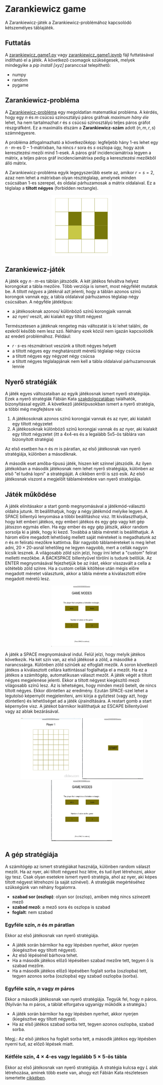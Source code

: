 # Zarankiewicz game

A Zarankiewicz-játék a Zarankiewicz-problémához kapcsolódó kétszemélyes táblajáték.

## Futtatás
A [zarankiewicz_game1.py](zarankiewicz_game1.py) vagy [zarankiewicz_game1.ipynb](zarankiewicz_game1.ipynb) fájl futtatásával indítható el a játék. A következő csomagok szükségesek, melyek mindegyike a *pip install \[xyz\]* paranccsal telepíthető:
- numpy
- random
- pygame

## Zarankiewicz-probléma

A [Zarankiewicz-probléma](https://en.wikipedia.org/wiki/Zarankiewicz_problem) egy megoldatlan matematikai probléma. A kérdés, hogy egy $n$ és $m$ csúcsú színosztályú páros gráfnak *maximum hány éle* lehet, ha nem tartalmazhat $r$ és $s$ csúcsú színosztályú teljes páros gráfot részgráfként. Ez a maximális élszám a **Zarankiewicz-szám** adott ($n, m, r, s$) számnégyesre.

A probléma átfogalmazható a következőképp: legfeljebb hány $1$-es lehet egy $n\cdot m$-es $0-1$-mátrixban, ha nincs $r$ sora és $s$ oszlopa úgy, hogy azok keresztezési mezői mind $1$-esek. A páros gráf incidenciamátrixa legyen a mátrix, a teljes páros gráf incidenciamátrixa pedig a keresztezési mezőkből álló mátrix.

A Zarankiewicz-probléma egyik legegyszerűbb esete az, amikor $r=s=2$, azaz nem lehet a mátrixban olyan résztéglalap, amelynek minden csúcsában $1$-es szerepel, és oldalai párhuzamosak a mátrix oldalaival. Ez a téglalap a **tiltott négyes** (forbidden rectangle).

<p align="center">
  <img width="200" height="200" src="images-and-links/tiltott_negyes.png">
</p>


## Zarankiewicz-játék

A játék egy $n\cdot m$-es táblán játszódik. A két játékos felváltva helyez korongokat a tábla mezőire. Több verziója is ismert, most négyfélét mutatok be. A *tiltott négyes* a játéknál azt jelenti, hogy a táblán azonos színű korongok vannak egy, a tábla oldalaival párhuzamos téglalap négy csúcsában. A négyféle játéktípus:

- a játékosoknak azonos/ különböző színű korongjaik vannak
- az nyer/ veszít, aki kialakít egy tiltott négyest

Természetesen a játéknak rengeteg más változatát is ki lehet találni, de ezekről később nem lesz szó. Néhány ezek közül nem igazán kapcsolódik az eredeti problémához. Például:

- $r\cdot s$-es részmátrixot veszünk a tiltott négyes helyett
- a tiltott négyes egy meghatározott méretű téglalap négy csúcsa
- a tiltott négyes egy négyzet négy csúcsa
- a tiltott négyes téglalapjának nem kell a tábla oldalaival párhuzamosnak lennie


## Nyerő stratégiák

A játék egyes változataiban az egyik játékosnak ismert nyerő stratégiája. Ezek a nyerő stratégiák Fábián Kata [szakdolgozatában](images-and-links/fabian_kata_cikk.pdf) találhatók, bizonyítással együtt. A következő játéktípusokban ismert a nyerő stratégia, a többi még megfejtésre vár.

1. A játékosoknak azonos színű korongjai vannak és az nyer, aki kialakít egy tiltott négyzetet
2. A játékosoknak különböző színű korongjai vannak és az nyer, aki kialakít egy tiltott négyzetet (itt a 4x4-es és a legalább 5x5-ös táblára van bizonyított stratégia)

Az első esetben ha $n$ és $m$ is páratlan, az első játékosnak van nyerő stratégiája, különben a másodiknak.

A második eset amőba-típusú játék, hiszen két színnel játszódik. Az ilyen játékokban a második játékosnak nem lehet nyerő stratégiája, különben az első "el tudná lopni" a stratégiáját. A cikkben erről is szó esik. Az első játékosnak viszont a megjelölt táblaméretekre van nyerő stratégiája.


## Játék működése

A játék elinításakor a start gomb megnyomásával a játékmód-választó oldalra jutunk. Itt beállíthatjuk, hogy a négy játékmód melyike legyen. A SPACE billentyű lenyomása a többi beállításhoz visz. Itt kiválaszthatjuk, hogy két emberi játékos, egy emberi játékos és egy gép vagy két gép játsszon egymás ellen. Ha egy ember és egy gép játszik, akkor random sorsolja ki a játék, hogy ki kezd. Továbbá a tábla méretét is beállíthatjuk. A három előre megadott lehetőség mellett saját méreteket is megadhatunk az $n$ és $m$ feliratú mezőkre kattintva. Bár nagyobb táblaméreteket is meg lehet adni, $20\times20$-asnál lehetőleg ne legyen nagyobb, mert a cellák nagyon kicsik lesznek. A világosabb zöld szín jelzi, hogy írni lehet a "custom" felirat melletti mezőkbe. A BACKSPACE billentyűvel törölni is tudunk belőlük. Az ENTER megnyomásával fejezhetjük be az írást, ekkor visszavált a cella a sötétebb zöld színre. Ha a custom cellák kitöltése után mégis előre megadott méretet választunk, akkor a tábla mérete a kiválasztott előre megadott méretű lesz.

<p align="center">
  <img width="200" height="200" src="images-and-links/game-mode-select.gif" alt="animated" >
</p>


A játék a SPACE megnyomásával indul. Felül jelzi, hogy melyik játékos következik. Ha két szín van, az első játékosé a zöld, a másodiké a narancssárga. Különben zöld színűek az elfoglalt mezők. A soron következő játékos a kiválasztott cellára kattintással foglalhatja el a mezőt. Ha ez a játékos a számítógép, automatikusan választ mezőt. A játék végét a tiltott négyes megjelenése jelenti. Ekkor a tiltott négyest kiegészítő mező világosabb színű lesz. Az is lehetséges, hogy minden mező betelt, de nincs tiltott négyes. Ekkor döntetlen az eredmény. Ezután SPACE-szel lehet a legutolsó képernyőt megjeleníteni, ami kiírja a győztest (vagy azt, hogy döntetlen) és lehetőséget ad a játék újraindítására. A restart gomb a start képernyőre visz. A játékot bármikor leállíthatjuk az ESCAPE billentyűvel vagy az ablak bezárásával.

<p align="center">
  <img width="200" height="200" src="images-and-links/pvp-mode2.gif" alt="animated" >
  <img width="200" height="200" src="images-and-links/pvc_letter_s.gif" alt="animated" >
  <img width="200" height="200" src="images-and-links/cvc_mode.gif" alt="animated" >
</p>


## A gép stratégiája

A számítógép az ismert stratégiákat használja, különben random választ mezőt. Ha az nyer, aki tiltott négyest hoz létre, és tud ilyet létrehozni, akkor így tesz. Csak olyan esetekre ismert nyerő stratégia, ahol az nyer, aki képes tiltott négyest létrehozni (a saját színével). A stratégiák megértéséhez szükségünk van néhány fogalomra.

- **szabad sor (oszlop)**: olyan sor (oszlop), amiben még nincs színezett mező
- **szabad mező**: a mező sora és oszlopa is szabad
- **foglalt**: nem szabad

### Egyféle szín, $n$ és $m$ páratlan

Ekkor az első játékosnak van nyerő stratégiája.
- A játék során bármikor ha egy lépésben nyerhet, akkor nyerjen (kiegészítve egy tiltott négyest).
- Az első lépésénél bárhova tehet.
- Ha a második játékos előző lépésében szabad mezőre tett, tegyen ő is szabad mezőre.
- Ha a második játékos előző lépésében foglalt sorba (oszlopba) tett, tegyen azonos sorba (oszlopba) egy szabad oszlopba (sorba).

### Egyféle szín, $n$ vagy $m$ páros

Ekkor a második játékosnak van nyerő stratégiája.
Tegyük fel, hogy $n$ páros. (Nyilván ha $m$ páros, a táblát elforgatva ugyanígy működik a stratégia.)
- A játék során bármikor ha egy lépésben nyerhet, akkor nyerjen (kiegészítve egy tiltott négyest).
- Ha az első játékos szabad sorba tett, tegyen azonos oszlopba, szabad sorba.

Megj.: Az első játékos ha foglalt sorba tett, a második játékos egy lépésben nyerni tud, az előző lépések miatt.

### Kétféle szín, $4\times4$-es vagy legalább $5\times5$-ös tábla

Ekkor az első játékosnak van nyerő stratégiája. A stratégia kulcsa egy $L$ alak létrehozása, aminek több esete van, ahogy ezt Fábián Kata részletesen ismertette [cikkében](images-and-links/fabian_kata_cikk.pdf).
